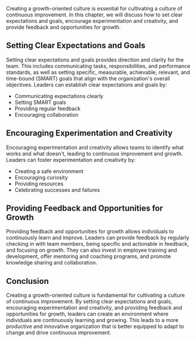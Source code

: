 
Creating a growth-oriented culture is essential for cultivating a culture of continuous improvement. In this chapter, we will discuss how to set clear expectations and goals, encourage experimentation and creativity, and provide feedback and opportunities for growth.

Setting Clear Expectations and Goals
------------------------------------

Setting clear expectations and goals provides direction and clarity for the team. This includes communicating tasks, responsibilities, and performance standards, as well as setting specific, measurable, achievable, relevant, and time-bound (SMART) goals that align with the organization's overall objectives. Leaders can establish clear expectations and goals by:

* Communicating expectations clearly
* Setting SMART goals
* Providing regular feedback
* Encouraging collaboration

Encouraging Experimentation and Creativity
------------------------------------------

Encouraging experimentation and creativity allows teams to identify what works and what doesn't, leading to continuous improvement and growth. Leaders can foster experimentation and creativity by:

* Creating a safe environment
* Encouraging curiosity
* Providing resources
* Celebrating successes and failures

Providing Feedback and Opportunities for Growth
-----------------------------------------------

Providing feedback and opportunities for growth allows individuals to continuously learn and improve. Leaders can provide feedback by regularly checking in with team members, being specific and actionable in feedback, and focusing on growth. They can also invest in employee training and development, offer mentoring and coaching programs, and promote knowledge sharing and collaboration.

Conclusion
----------

Creating a growth-oriented culture is fundamental for cultivating a culture of continuous improvement. By setting clear expectations and goals, encouraging experimentation and creativity, and providing feedback and opportunities for growth, leaders can create an environment where individuals are continuously learning and growing. This leads to a more productive and innovative organization that is better equipped to adapt to change and drive continuous improvement.
